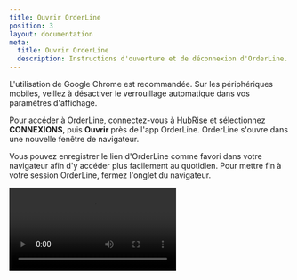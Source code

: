 ```yaml
---
title: Ouvrir OrderLine
position: 3
layout: documentation
meta:
  title: Ouvrir OrderLine
  description: Instructions d'ouverture et de déconnexion d'OrderLine.
---
```


L'utilisation de Google Chrome est recommandée. Sur les périphériques mobiles, veillez à désactiver le verrouillage automatique dans vos paramètres d'affichage.

Pour accéder à OrderLine, connectez-vous à [HubRise](https://manager.hubrise.com) et sélectionnez **CONNEXIONS**, puis **Ouvrir** près de l'app OrderLine. OrderLine s'ouvre dans une nouvelle fenêtre de navigateur.

Vous pouvez enregistrer le lien d'OrderLine comme favori dans votre navigateur afin d'y accéder plus facilement au quotidien.
Pour mettre fin à votre session OrderLine, fermez l'onglet du navigateur.

<video controls title="OrderLine Log in to OrderLine">
  <source src="../images/005-en-login-orderline.webm" type="video/webm"/>
</video>
